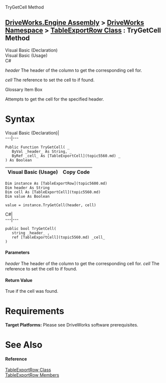 TryGetCell Method   
  
[DriveWorks.Engine Assembly](topic2156.md) > [DriveWorks Namespace](topic2159.md) > [TableExportRow Class](topic5600.md) : TryGetCell Method  
---  
  
Visual Basic (Declaration)    
Visual Basic (Usage)    
C# 

_header_
    The header of the column to get the corresponding cell for.

_cell_
    The reference to set the cell to if found.

Glossary Item Box

Attempts to get the cell for the specified header. 

# Syntax

Visual Basic (Declaration)|   
---|---  
      
    
    Public Function TryGetCell( _
       ByVal _header_ As String, _
       ByRef _cell_ As [TableExportCell](topic5560.md) _
    ) As Boolean  
  
Visual Basic (Usage)| Copy Code  
---|---  
      
    
    Dim instance As [TableExportRow](topic5600.md)
    Dim header As String
    Dim cell As [TableExportCell](topic5560.md)
    Dim value As Boolean
     
    value = instance.TryGetCell(header, cell)  
  
C#|   
---|---  
      
    
    public bool TryGetCell( 
       string _header_ ,
       ref [TableExportCell](topic5560.md) _cell_
    )  
  
#### Parameters

 _header_
    The header of the column to get the corresponding cell for.
_cell_
    The reference to set the cell to if found.

#### Return Value

True if the cell was found.

# Requirements

**Target Platforms:** Please see DriveWorks software prerequisites.

# See Also

#### Reference

[TableExportRow Class](topic5600.md)   
[TableExportRow Members](topic5601.md)


